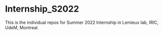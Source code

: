 # Internship_S2022

This is the individual repos for Summer 2022 Internship in Lemieux lab, IRIC, UdeM, Montreal.
